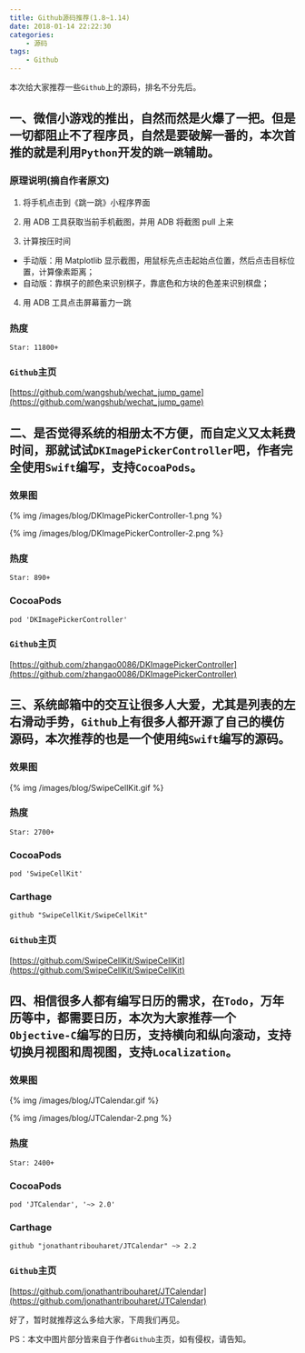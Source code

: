 ```yaml
---
title: Github源码推荐(1.8~1.14)
date: 2018-01-14 22:22:30
categories:
    - 源码
tags: 
    - Github
---
```


本次给大家推荐一些`Github`上的源码，排名不分先后。

## 一、微信小游戏的推出，自然而然是火爆了一把。但是一切都阻止不了程序员，自然是要破解一番的，本次首推的就是利用`Python`开发的`跳一跳`辅助。

### 原理说明(摘自作者原文)
1. 将手机点击到《跳一跳》小程序界面

2. 用 ADB 工具获取当前手机截图，并用 ADB 将截图 pull 上来

3. 计算按压时间
  * 手动版：用 Matplotlib 显示截图，用鼠标先点击起始点位置，然后点击目标位置，计算像素距离；
  * 自动版：靠棋子的颜色来识别棋子，靠底色和方块的色差来识别棋盘；

4. 用 ADB 工具点击屏幕蓄力一跳

<!--more-->
### 热度
```
Star: 11800+
```

### `Github`主页

[https://github.com/wangshub/wechat_jump_game](https://github.com/wangshub/wechat_jump_game) 

## 二、是否觉得系统的相册太不方便，而自定义又太耗费时间，那就试试`DKImagePickerController`吧，作者完全使用`Swift`编写，支持`CocoaPods`。

### 效果图
{% img /images/blog/DKImagePickerController-1.png %}

{% img /images/blog/DKImagePickerController-2.png %}

### 热度
```
Star: 890+
```

### CocoaPods
```
pod 'DKImagePickerController'
```

### `Github`主页
[https://github.com/zhangao0086/DKImagePickerController](https://github.com/zhangao0086/DKImagePickerController) 

## 三、系统邮箱中的交互让很多人大爱，尤其是列表的左右滑动手势，`Github`上有很多人都开源了自己的模仿源码，本次推荐的也是一个使用纯`Swift`编写的源码。

### 效果图
{% img /images/blog/SwipeCellKit.gif %}

### 热度
```
Star: 2700+
```

### CocoaPods
```
pod 'SwipeCellKit'
```
### Carthage
```
github "SwipeCellKit/SwipeCellKit"
```

### `Github`主页
[https://github.com/SwipeCellKit/SwipeCellKit](https://github.com/SwipeCellKit/SwipeCellKit)

## 四、相信很多人都有编写日历的需求，在`Todo`，万年历等中，都需要日历，本次为大家推荐一个`Objective-C`编写的日历，支持横向和纵向滚动，支持切换月视图和周视图，支持`Localization`。

### 效果图
{% img /images/blog/JTCalendar.gif %}

{% img /images/blog/JTCalendar-2.png %}

### 热度
```
Star: 2400+
```

### CocoaPods
```
pod 'JTCalendar', '~> 2.0'
```
### Carthage
```
github "jonathantribouharet/JTCalendar" ~> 2.2
```

### `Github`主页
[https://github.com/jonathantribouharet/JTCalendar](https://github.com/jonathantribouharet/JTCalendar)

好了，暂时就推荐这么多给大家，下周我们再见。

PS：本文中图片部分皆来自于作者`Github`主页，如有侵权，请告知。